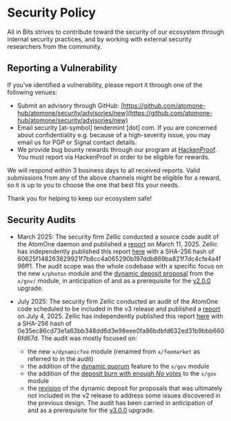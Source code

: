 # Security Policy

All in Bits strives to contribute toward the security of our ecosystem through
internal security practices, and by working with external security researchers
from the community.

## Reporting a Vulnerability

If you've identified a vulnerability, please report it through one of the
following venues:

* Submit an advisory through GitHub: [https://github.com/atomone-hub/atomone/security/advisories/new](https://github.com/atomone-hub/atomone/security/advisories/new)
* Email security [at-symbol] tendermint [dot] com. If you are concerned about
  confidentiality e.g. because of a high-severity issue, you may email us for
  PGP or Signal contact details.
* We provide bug bounty rewards through our program at
  [HackenProof](https://hackenproof.com/all-in-bits). You must report via
  HackenProof in order to be eligible for rewards.

We will respond within 3 business days to all received reports.
Valid submissions from any of the above channels might be eligible for a reward,
so it is up to you to choose the one that best fits your needs.

Thank you for helping to keep our ecosystem safe!

## Security Audits

* March 2025: The security firm Zellic conducted a source code audit of the
  AtomOne daemon and published a
  [report](docs/v2%20-%20Zellic%20Audit%20Report.pdf) on March 11, 2025.
  Zellic has independently published this report
  [here](https://github.com/Zellic/publications/blob/master/AtomOne%20-%20Zellic%20Audit%20Report.pdf)
  with a SHA-256 hash of 60625f148263829921f7b8cc4a065290b197ddb869ba821f7dc4cfe4a4f96ff1.
  The audit scope was the whole codebase with a specific focus on the new
  `x/photon` module and the
  [dynamic deposit proposal](https://github.com/atomone-hub/atomone/pull/69)
  from the `x/gov/` module, in anticipation of and as a prerequisite for the
  [v2.0.0](https://github.com/atomone-hub/atomone/releases/tag/v2.0.0) upgrade.

* July 2025: The security firm Zellic conducted an audit of the AtomOne code
  scheduled to be included in the v3 release and published a
  [report](docs/v3%20-%20Zellic%20Audit%20Report.pdf) on July 4, 2025.
  Zellic has independently published this report
  [here](https://github.com/Zellic/publications/blob/master/All%20in%20Bits%20-%20Zellic%20Audit%20Report.pdf)
  with a SHA-256 hash of 0e35ec86cd73e1a63bb348dd6d3e98eee0fa86bdbfd632ed31b9bbb6606fd67d.
  The audit was mostly focused on:
  * the new `x/dynamicfee` module (renamed from `x/feemarket` as referred to in
    the audit)
  * the addition of the
    [dynamic quorum](https://github.com/atomone-hub/atomone/pull/135) feature
    to the `x/gov` module
  * the addition of the
    [deposit burn with enough *No* votes](https://github.com/atomone-hub/atomone/pull/90)
    to the `x/gov` module
  * the [revision](https://github.com/atomone-hub/atomone/pull/105) of the dynamic
    deposit for proposals that was ultimately not included in the v2 release to
    address some issues discovered in the previous design.
  The audit has been carried in anticipation of and as a prerequisite for the
  [v3.0.0](https://github.com/atomone-hub/atomone/releases/tag/v3.0.0) upgrade.
